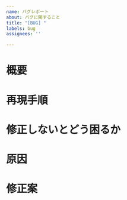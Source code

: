 ```yaml
---
name: バグレポート
about: バグに関すること
title: "[BUG] "
labels: bug
assignees: ''

---
```


# 概要
# 再現手順
# 修正しないとどう困るか
# 原因
# 修正案
